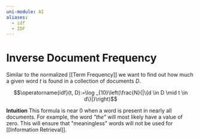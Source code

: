 ```yaml
---
uni-module: AI
aliases:
  - idf
  - IDF
---
```

# Inverse Document Frequency

Similar to the normalized [[Term Frequency]] we want to find out how much a given word $t$ is found in a collection of documents $D$. 

$$\operatorname{idf}(t, D):=\log _{10}\left(\frac{N}{|\{d \in D \mid t \in d\}|}\right)$$

**Intuition**
This formula is near $0$ when a word is present in nearly all documents. For example, the word *"the"* will most likely have a value of zero. This will ensure that "meaningless" words will not be used for [[Information Retrieval]].
